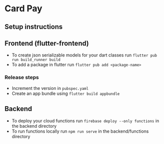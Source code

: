 # Card Pay

## Setup instructions
## Frontend (flutter-frontend)
- To create json serializable models for your dart classes run `flutter pub run build_runner build`
- To add a package in flutter run `flutter pub add <package-name>`
### Release steps
- Increment the version in `pubspec.yaml`
- Create an app bundle using `flutter build appbundle`

## Backend
- To deploy your cloud functions run `firebase deploy --only functions` in the backend directory
- To run functions locally run `npm run serve` in the backend/functions directory